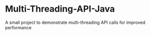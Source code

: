 # Multi-Threading-API-Java
A small project to demonstrate multi-threading API calls for improved performance 
